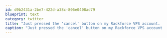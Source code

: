 ```yaml
---
id: d9b2431a-2be7-422d-a38c-806e0408ad79
blueprint: text
category: twitter
title: "Just pressed the 'cancel' button on my Rackforce VPS account.  Ahh, that felt nice."
caption: "Just pressed the 'cancel' button on my Rackforce VPS account.  Ahh, that felt nice."
---
```

